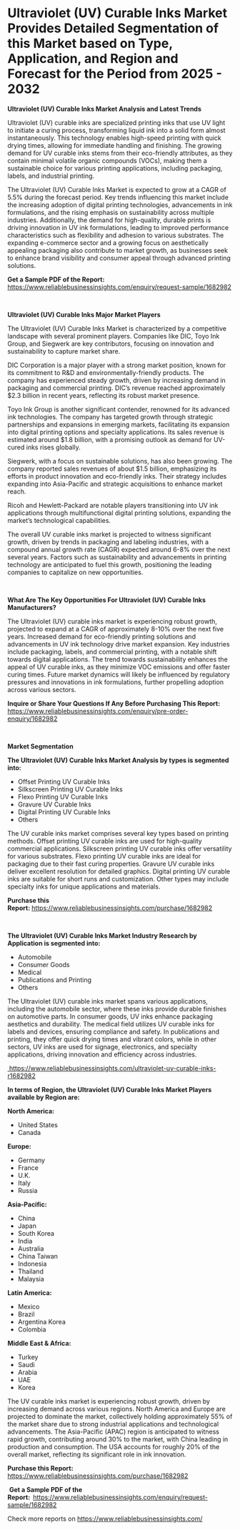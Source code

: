 <p><h1>Ultraviolet (UV) Curable Inks Market Provides Detailed Segmentation of this Market based on Type, Application, and Region and Forecast for the Period from 2025 - 2032</h1></p><p><strong>Ultraviolet (UV) Curable Inks Market Analysis and Latest Trends</strong></p>
<p><p>Ultraviolet (UV) curable inks are specialized printing inks that use UV light to initiate a curing process, transforming liquid ink into a solid form almost instantaneously. This technology enables high-speed printing with quick drying times, allowing for immediate handling and finishing. The growing demand for UV curable inks stems from their eco-friendly attributes, as they contain minimal volatile organic compounds (VOCs), making them a sustainable choice for various printing applications, including packaging, labels, and industrial printing.</p><p>The Ultraviolet (UV) Curable Inks Market is expected to grow at a CAGR of 5.5% during the forecast period. Key trends influencing this market include the increasing adoption of digital printing technologies, advancements in ink formulations, and the rising emphasis on sustainability across multiple industries. Additionally, the demand for high-quality, durable prints is driving innovation in UV ink formulations, leading to improved performance characteristics such as flexibility and adhesion to various substrates. The expanding e-commerce sector and a growing focus on aesthetically appealing packaging also contribute to market growth, as businesses seek to enhance brand visibility and consumer appeal through advanced printing solutions.</p></p>
<p><strong>Get a Sample PDF of the Report:&nbsp;</strong> <a href="https://www.reliablebusinessinsights.com/enquiry/request-sample/1682982?utm_campaign=3133&utm_medium=2&utm_source=Github&utm_content=ia&utm_term=26032025&utm_id=ultraviolet-uv-curable-inks">https://www.reliablebusinessinsights.com/enquiry/request-sample/1682982</a></p>
<p>&nbsp;</p>
<p><strong>Ultraviolet (UV) Curable Inks Major Market Players</strong></p>
<p><p>The Ultraviolet (UV) Curable Inks Market is characterized by a competitive landscape with several prominent players. Companies like DIC, Toyo Ink Group, and Siegwerk are key contributors, focusing on innovation and sustainability to capture market share. </p><p>DIC Corporation is a major player with a strong market position, known for its commitment to R&D and environmentally-friendly products. The company has experienced steady growth, driven by increasing demand in packaging and commercial printing. DIC’s revenue reached approximately $2.3 billion in recent years, reflecting its robust market presence.</p><p>Toyo Ink Group is another significant contender, renowned for its advanced ink technologies. The company has targeted growth through strategic partnerships and expansions in emerging markets, facilitating its expansion into digital printing options and specialty applications. Its sales revenue is estimated around $1.8 billion, with a promising outlook as demand for UV-cured inks rises globally.</p><p>Siegwerk, with a focus on sustainable solutions, has also been growing. The company reported sales revenues of about $1.5 billion, emphasizing its efforts in product innovation and eco-friendly inks. Their strategy includes expanding into Asia-Pacific and strategic acquisitions to enhance market reach.</p><p>Ricoh and Hewlett-Packard are notable players transitioning into UV ink applications through multifunctional digital printing solutions, expanding the market’s technological capabilities. </p><p>The overall UV curable inks market is projected to witness significant growth, driven by trends in packaging and labeling industries, with a compound annual growth rate (CAGR) expected around 6-8% over the next several years. Factors such as sustainability and advancements in printing technology are anticipated to fuel this growth, positioning the leading companies to capitalize on new opportunities.</p></p>
<p>&nbsp;</p>
<p><strong>What Are The Key Opportunities For Ultraviolet (UV) Curable Inks Manufacturers?</strong></p>
<p><p>The Ultraviolet (UV) curable inks market is experiencing robust growth, projected to expand at a CAGR of approximately 8-10% over the next five years. Increased demand for eco-friendly printing solutions and advancements in UV ink technology drive market expansion. Key industries include packaging, labels, and commercial printing, with a notable shift towards digital applications. The trend towards sustainability enhances the appeal of UV curable inks, as they minimize VOC emissions and offer faster curing times. Future market dynamics will likely be influenced by regulatory pressures and innovations in ink formulations, further propelling adoption across various sectors.</p></p>
<p><strong>Inquire or Share Your Questions If Any Before Purchasing This Report:</strong> <a href="https://www.reliablebusinessinsights.com/enquiry/pre-order-enquiry/1682982?utm_campaign=3133&utm_medium=2&utm_source=Github&utm_content=ia&utm_term=26032025&utm_id=ultraviolet-uv-curable-inks">https://www.reliablebusinessinsights.com/enquiry/pre-order-enquiry/1682982</a></p>
<p>&nbsp;</p>
<p><strong>Market Segmentation</strong></p>
<p><strong>The Ultraviolet (UV) Curable Inks Market Analysis by types is segmented into:</strong></p>
<p><ul><li>Offset Printing UV Curable Inks</li><li>Silkscreen Printing UV Curable Inks</li><li>Flexo Printing UV Curable Inks</li><li>Gravure UV Curable Inks</li><li>Digital Printing UV Curable Inks</li><li>Others</li></ul></p>
<p><p>The UV curable inks market comprises several key types based on printing methods. Offset printing UV curable inks are used for high-quality commercial applications. Silkscreen printing UV curable inks offer versatility for various substrates. Flexo printing UV curable inks are ideal for packaging due to their fast curing properties. Gravure UV curable inks deliver excellent resolution for detailed graphics. Digital printing UV curable inks are suitable for short runs and customization. Other types may include specialty inks for unique applications and materials.</p></p>
<p><strong>Purchase this Report:&nbsp;</strong><a href="https://www.reliablebusinessinsights.com/purchase/1682982?utm_campaign=3133&utm_medium=2&utm_source=Github&utm_content=ia&utm_term=26032025&utm_id=ultraviolet-uv-curable-inks">https://www.reliablebusinessinsights.com/purchase/1682982</a></p>
<p>&nbsp;</p>
<p><strong>The Ultraviolet (UV) Curable Inks Market Industry Research by Application is segmented into:</strong></p>
<p><ul><li>Automobile</li><li>Consumer Goods</li><li>Medical</li><li>Publications and Printing</li><li>Others</li></ul></p>
<p><p>The Ultraviolet (UV) curable inks market spans various applications, including the automobile sector, where these inks provide durable finishes on automotive parts. In consumer goods, UV inks enhance packaging aesthetics and durability. The medical field utilizes UV curable inks for labels and devices, ensuring compliance and safety. In publications and printing, they offer quick drying times and vibrant colors, while in other sectors, UV inks are used for signage, electronics, and specialty applications, driving innovation and efficiency across industries.</p></p>
<p><a href="https://www.reliablebusinessinsights.com/ultraviolet-uv-curable-inks-r1682982?utm_campaign=3133&utm_medium=2&utm_source=Github&utm_content=ia&utm_term=26032025&utm_id=ultraviolet-uv-curable-inks">&nbsp;https://www.reliablebusinessinsights.com/ultraviolet-uv-curable-inks-r1682982</a></p>
<p><strong>In terms of Region, the Ultraviolet (UV) Curable Inks Market Players available by Region are:</strong></p>
<p>
    <p> <strong> North America: </strong>
        <ul>
            <li>United States</li>
            <li>Canada</li>
        </ul>
        </p> 
    <p> <strong> Europe: </strong>
        <ul>
            <li>Germany</li>
            <li>France</li>
            <li>U.K.</li>
            <li>Italy</li>
            <li>Russia</li>
        </ul>
        </p> 
    <p> <strong> Asia-Pacific: </strong>
        <ul>
            <li>China</li>
            <li>Japan</li>
            <li>South Korea</li>
            <li>India</li>
            <li>Australia</li>
            <li>China Taiwan</li>
            <li>Indonesia</li>
            <li>Thailand</li>
            <li>Malaysia</li>
        </ul>
        </p> 
    <p> <strong> Latin America: </strong>
        <ul>
            <li>Mexico</li>
            <li>Brazil</li>
            <li>Argentina Korea</li>
            <li>Colombia</li>
        </ul>
        </p> 
    <p> <strong> Middle East & Africa: </strong>
        <ul>
            <li>Turkey</li>
            <li>Saudi</li>
            <li>Arabia</li>
            <li>UAE</li>
            <li>Korea</li>
        </ul>
    </p>
    </p>
<p><p>The UV curable inks market is experiencing robust growth, driven by increasing demand across various regions. North America and Europe are projected to dominate the market, collectively holding approximately 55% of the market share due to strong industrial applications and technological advancements. The Asia-Pacific (APAC) region is anticipated to witness rapid growth, contributing around 30% to the market, with China leading in production and consumption. The USA accounts for roughly 20% of the overall market, reflecting its significant role in ink innovation.</p></p>
<p><strong>Purchase this Report: </strong><a href="https://www.reliablebusinessinsights.com/purchase/1682982?utm_campaign=3133&utm_medium=2&utm_source=Github&utm_content=ia&utm_term=26032025&utm_id=ultraviolet-uv-curable-inks">https://www.reliablebusinessinsights.com/purchase/1682982</a></p>
<p>&nbsp;<strong>Get a Sample PDF of the Report:&nbsp;&nbsp;</strong><a href="https://www.reliablebusinessinsights.com/enquiry/request-sample/1682982?utm_campaign=3133&utm_medium=2&utm_source=Github&utm_content=ia&utm_term=26032025&utm_id=ultraviolet-uv-curable-inks">https://www.reliablebusinessinsights.com/enquiry/request-sample/1682982</a></p>
<p><strong></strong></p>
<p>Check more reports on <a href="https://www.reliablebusinessinsights.com/?utm_campaign=3133&utm_medium=2&utm_source=Github&utm_content=ia&utm_term=26032025&utm_id=ultraviolet-uv-curable-inks">https://www.reliablebusinessinsights.com/</a></p>
